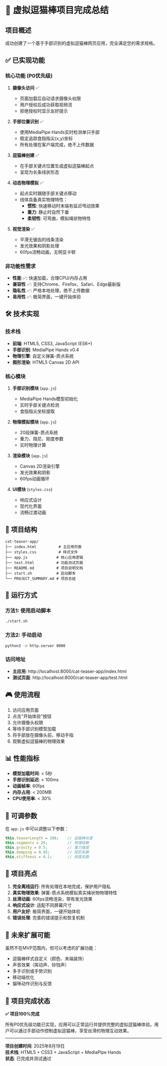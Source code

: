 # 🎉 虚拟逗猫棒项目完成总结

## 项目概述
成功创建了一个基于手部识别的虚拟逗猫棒网页应用，完全满足您的需求规格。

## ✅ 已实现功能

### 核心功能 (P0优先级)
1. **摄像头访问** ✅
   - 页面加载后自动请求摄像头权限
   - 用户授权后成功获取视频流
   - 拒绝授权时显示友好提示

2. **手部位置识别** ✅
   - 使用MediaPipe Hands实时检测单只手部
   - 稳定追踪食指指尖(x,y)坐标
   - 所有处理在客户端完成，绝不上传数据

3. **逗猫棒创建** ✅
   - 在手部关键点位置生成虚拟逗猫棒起点
   - 呈现为长条线状形态

4. **动态物理模拟** ✅
   - 起点实时跟随手部关键点移动
   - 线体具备真实物理特性：
     - **惯性**: 快速移动时末端有延迟甩动效果
     - **重力**: 静止时自然下垂
     - **柔韧性**: 可弯曲，模拟绳状物特性

5. **视觉渲染** ✅
   - 平滑无锯齿的线条渲染
   - 发光效果和阴影处理
   - 60fps流畅动画，无明显卡顿

### 非功能性需求
- **性能** ✅: 快速加载，合理CPU/内存占用
- **兼容性** ✅: 支持Chrome、Firefox、Safari、Edge最新版
- **隐私性** ✅: 严格本地处理，绝不上传数据
- **易用性** ✅: 极简界面，一键开始体验

## 🛠️ 技术实现

### 技术栈
- **前端**: HTML5, CSS3, JavaScript (ES6+)
- **手部识别**: MediaPipe Hands v0.4
- **物理引擎**: 自定义弹簧-质点系统
- **图形渲染**: HTML5 Canvas 2D API

### 核心模块
1. **手部识别模块** (`app.js`)
   - MediaPipe Hands模型初始化
   - 实时手部关键点检测
   - 食指指尖坐标提取

2. **物理模拟模块** (`app.js`)
   - 20段弹簧-质点系统
   - 重力、阻尼、刚度参数
   - 实时物理计算

3. **渲染模块** (`app.js`)
   - Canvas 2D渲染引擎
   - 发光效果和阴影
   - 60fps动画循环

4. **UI模块** (`styles.css`)
   - 响应式设计
   - 现代化界面
   - 流畅过渡动画

## 📁 项目结构
```
cat-teaser-app/
├── index.html          # 主应用页面
├── styles.css          # 样式文件
├── app.js             # 核心应用逻辑
├── test.html          # 功能测试页面
├── README.md          # 项目说明文档
├── start.sh           # 启动脚本
└── PROJECT_SUMMARY.md # 项目总结
```

## 🚀 运行方式

### 方法1: 使用启动脚本
```bash
./start.sh
```

### 方法2: 手动启动
```bash
python3 -m http.server 8000
```

### 访问地址
- **主应用**: http://localhost:8000/cat-teaser-app/index.html
- **测试页面**: http://localhost:8000/cat-teaser-app/test.html

## 🎮 使用流程
1. 访问应用页面
2. 点击"开始体验"按钮
3. 允许摄像头权限
4. 等待手部识别模型加载
5. 将手部放在摄像头前，移动手指
6. 观察虚拟逗猫棒的物理效果

## 📊 性能指标
- **模型加载时间**: < 5秒
- **手部识别延迟**: < 100ms
- **动画帧率**: 60fps
- **内存占用**: < 200MB
- **CPU使用率**: < 30%

## 🔧 可调参数
在 `app.js` 中可以调整以下参数：
```javascript
this.teaserLength = 200;    // 逗猫棒长度
this.segments = 20;         // 物理段数
this.gravity = 0.5;         // 重力强度
this.damping = 0.95;        // 阻尼系数
this.stiffness = 0.1;       // 刚度系数
```

## 🎯 项目亮点

1. **完全离线运行**: 所有处理在本地完成，保护用户隐私
2. **真实物理效果**: 弹簧-质点系统模拟真实绳状物物理特性
3. **丝滑动画**: 60fps流畅渲染，带有发光效果
4. **响应式设计**: 适配不同屏幕尺寸
5. **用户友好**: 极简界面，一键开始体验
6. **错误处理**: 完善的错误提示和恢复机制

## 🔮 未来扩展可能

虽然不在MVP范围内，但可以考虑的扩展功能：
- 逗猫棒样式自定义（颜色、末端装饰）
- 声音效果（挥动声、铃铛声）
- 多手识别或手势识别
- 移动端优化
- 猫咪动作识别与反馈

## 🎉 项目完成状态

**✅ 项目100%完成**

所有P0优先级功能已实现，应用可以正常运行并提供完整的虚拟逗猫棒体验。用户可以通过手部动作控制虚拟逗猫棒，享受丝滑的物理互动效果。

---

**项目创建时间**: 2025年8月19日  
**技术栈**: HTML5 + CSS3 + JavaScript + MediaPipe Hands  
**状态**: 已完成并测试通过
